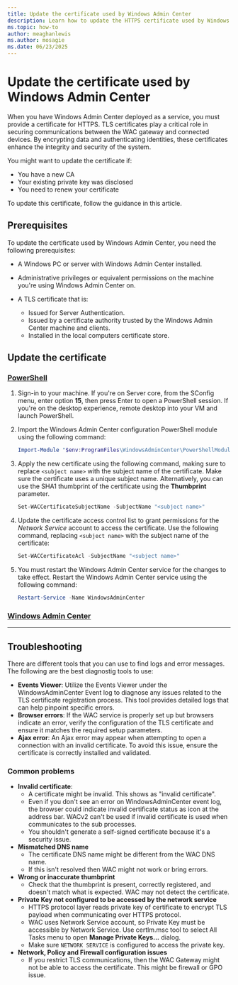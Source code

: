 ```yaml
---
title: Update the certificate used by Windows Admin Center
description: Learn how to update the HTTPS certificate used by Windows Admin Center, including PowerShell commands and steps to apply and activate the new certificate.
ms.topic: how-to
author: meaghanlewis
ms.author: mosagie
ms.date: 06/23/2025
---
```

# Update the certificate used by Windows Admin Center

When you have Windows Admin Center deployed as a service, you must provide a certificate for HTTPS. TLS certificates play a critical role in securing communications between the WAC gateway and connected devices. By encrypting data and authenticating identities, these certificates enhance the integrity and security of the system.

You might want to update the certificate if:

- You have a new CA
- Your existing private key was disclosed
- You need to renew your certificate

To update this certificate, follow the guidance in this article.

## Prerequisites

To update the certificate used by Windows Admin Center, you need the following prerequisites:

- A Windows PC or server with Windows Admin Center installed.

- Administrative privileges or equivalent permissions on the machine you're using Windows Admin Center on.

- A TLS certificate that is:
  - Issued for Server Authentication.
  - Issued by a certificate authority trusted by the Windows Admin Center machine and clients.
  - Installed in the local computers certificate store.

## Update the certificate

### [PowerShell](#tab/powershell)

1. Sign-in to your machine. If you're on Server core, from the SConfig menu, enter option **15**, then press Enter to open a PowerShell session. If you're on the desktop experience, remote desktop into your VM and launch PowerShell.

1. Import the Windows Admin Center configuration PowerShell module using the following command:

   ```powershell
   Import-Module "$env:ProgramFiles\WindowsAdminCenter\PowerShellModules\Microsoft.WindowsAdminCenter.Configuration" 
   ```

1. Apply the new certificate using the following command, making sure to replace `<subject name>` with the subject name of the certificate. Make sure the certificate uses a unique subject name. Alternatively, you can use the SHA1 thumbprint of the certificate using the **Thumbprint** parameter.

   ```powershell
   Set-WACCertificateSubjectName -SubjectName "<subject name>" 
   ```

1. Update the certificate access control list to grant permissions for the _Network Service_ account to access the certificate. Use the following command, replacing `<subject name>` with the subject name of the certificate:

   ```powershell
   Set-WACCertificateAcl -SubjectName "<subject name>" 
   ```

1. You must restart the Windows Admin Center service for the changes to take effect. Restart the Windows Admin Center service using the following command:

   ```powershell
   Restart-Service -Name WindowsAdminCenter 
   ```

### [Windows Admin Center](#tab/wac)

<!-- Q: WHAT ARE THE STEPS TO UPDATE THE CERTIFICATE USING THE WAC INSTALLER? -->

---

## Troubleshooting

There are different tools that you can use to find logs and error messages. The following are the best diagnostig tools to use:

- **Events Viewer**: Utilize the Events Viewer under the WindowsAdminCenter Event log to diagnose any issues related to the TLS certificate registration process. This tool provides detailed logs that can help pinpoint specific errors.
- **Browser errors**: If the WAC service is properly set up but browsers indicate an error, verify the configuration of the TLS certificate and ensure it matches the required setup parameters.
- **Ajax error**: An Ajax error may appear when attempting to open a connection with an invalid certificate. To avoid this issue, ensure the certificate is correctly installed and validated.

### Common problems

- **Invalid certificate**:
  - A certificate might be invalid. This shows as "invalid certificate".
  - Even if you don't see an error on WindowsAdminCenter event log, the browser could indicate invalid certificate status as icon at the address bar. WACv2 can't be used if invalid certificate is used when communicates to the sub processes.
  - You shouldn't generate a self-signed certificate because it's a security issue.
- **Mismatched DNS name**
  - The certificate DNS name might be different from the WAC DNS name.
  - If this isn't resolved then WAC might not work or bring errors.
- **Wrong or inaccurate thumbprint**
  - Check that the thumbprint is present, correctly registered, and doesn't match what is expected. WAC may not detect the certificate.
- **Private Key not configured to be accessed by the network service**
  - HTTPS protocol layer reads private key of certificate to encrypt TLS payload when communicating over HTTPS protocol.
  - WAC uses Network Service account, so Private Key must be accessible by Network Service. Use certlm.msc tool to select All Tasks menu to open **Manage Private Keys...** dialog.
  - Make sure `NETWORK SERVICE` is configured to access the private key.
- **Network, Policy and Firewall configuration issues**
  -	If you restrict TLS communications, then the WAC Gateway might not be able to access the certificate. This might be firewall or GPO issue.
